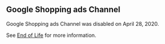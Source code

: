 ## Google Shopping ads Channel

Google Shopping ads Channel was disabled on April 28, 2020.

See [End of Life](https://docs.magento.com/m2/ee/user_guide/sales-channels/google-ads/google-eol.html) for more information.
